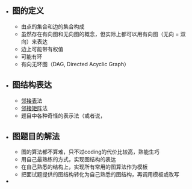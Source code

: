 - ## 图的定义
	- 由点的集合和边的集合构成
	- 虽然存在有向图和无向图的概念，但实际上都可以用有向图（无向 = 双向）来表达
	- 边上可能带有权值
	- 可能有环
	- 有向无环图（DAG, Directed Acyclic Graph）
- ## 图结构表达
	- [邻接表](https://zh.wikipedia.org/wiki/%E9%82%BB%E6%8E%A5%E8%A1%A8)法
	- [邻接矩阵](https://zh.wikipedia.org/wiki/%E9%82%BB%E6%8E%A5%E7%9F%A9%E9%98%B5)法
	- 题目中各种奇怪的表示法（或者说，
- ## 图题目的解法
	- 图的算法都不算难，只不过coding的代价比较高，熟能生巧
	- 用自己最熟练的方式，实现图结构的表达
	- 在自己熟悉的结构上，实现所有常用的图算法作为模板
	- 把面试题提供的图结构转化为自己熟悉的图结构，再调用模板或改写
-